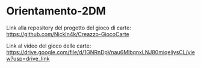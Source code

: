 # Orientamento-2DM
Link alla repository del progetto del gioco di carte: https://github.com/NickIn4k/Creazzo-GiocoCarte

Link al video del gioco delle carte: https://drive.google.com/file/d/1GNRnDpVnau6MlbqnxLNJ80miqeliysCL/view?usp=drive_link
